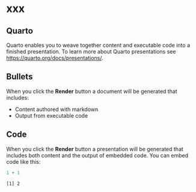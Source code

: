 # xxx


## Quarto

Quarto enables you to weave together content and executable code into a
finished presentation. To learn more about Quarto presentations see
<https://quarto.org/docs/presentations/>.

## Bullets

When you click the **Render** button a document will be generated that
includes:

- Content authored with markdown
- Output from executable code

## Code

When you click the **Render** button a presentation will be generated
that includes both content and the output of embedded code. You can
embed code like this:

``` r
1 + 1
```

    [1] 2
